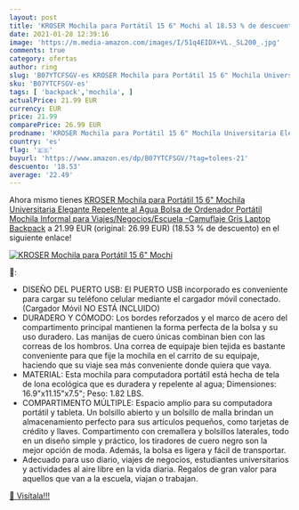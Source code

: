 ```yaml
---
layout: post
title: 'KROSER Mochila para Portátil 15 6" Mochi al 18.53 % de descuento'
date: 2021-01-28 12:39:16
image: 'https://m.media-amazon.com/images/I/51q4EIDX+VL._SL200_.jpg'
comments: true
category: ofertas
author: ring
slug: 'B07YTCFSGV-es KROSER Mochila para Portátil 15 6" Mochila Universitaria...'
sku: 'B07YTCFSGV-es'
tags: [ 'backpack','mochila', ]
actualPrice: 21.99 EUR
currency: EUR
price: 21.99
comparePrice: 26.99 EUR
prodname: 'KROSER Mochila para Portátil 15 6" Mochila Universitaria Elegante Repelente al Agua Bolsa de Ordenador Portátil Mochila Informal para Viajes/Negocios/Escuela -Camuflaje Gris Laptop Backpack'
country: 'es'
flag: '🇪🇸'
buyurl: 'https://www.amazon.es/dp/B07YTCFSGV/?tag=tolees-21'
descuento: '18.53'
average: '22.49'
---
```


Ahora mismo tienes [KROSER Mochila para Portátil 15 6" Mochila Universitaria Elegante Repelente al Agua Bolsa de Ordenador Portátil Mochila Informal para Viajes/Negocios/Escuela -Camuflaje Gris Laptop Backpack](https://www.amazon.es/dp/B07YTCFSGV/?tag=tolees-21) a 21.99 EUR (original: 26.99 EUR) (18.53 %  de descuento) en el siguiente enlace!

[![KROSER Mochila para Portátil 15 6" Mochi](https://m.media-amazon.com/images/I/51q4EIDX+VL._SL200_.jpg)](https://www.amazon.es/dp/B07YTCFSGV/?tag=tolees-21)

🔎:

- DISEÑO DEL PUERTO USB: El PUERTO USB incorporado es conveniente para cargar su teléfono celular mediante el cargador móvil conectado. (Cargador Móvil NO ESTÁ INCLUIDO)
- DURADERO Y CÓMODO: Los bordes reforzados y el marco de acero del compartimento principal mantienen la forma perfecta de la bolsa y su uso duradero. Las manijas de cuero únicas combinan bien con las correas de los hombros. Una correa de equipaje bien tejida es bastante conveniente para que fije la mochila en el carrito de su equipaje, haciendo que su viaje sea más conveniente donde quiera que vaya.
- MATERIAL: Esta mochila para computadora portátil está hecha de tela de lona ecológica que es duradera y repelente al agua; Dimensiones: 16.9"x11.15"x7.5"; Peso: 1.82 LBS.
- COMPARTIMENTO MÚLTIPLE: Espacio amplio para su computadora portátil y tableta. Un bolsillo abierto y un bolsillo de malla brindan un almacenamiento perfecto para sus artículos pequeños, como tarjetas de crédito y llaves. Compartimento con cremallera y bolsillos laterales, todo en un diseño simple y práctico, los tiradores de cuero negro son la mejor opción de moda. Además, la bolsa es ligera y fácil de transportar.
- Adecuado para uso diario, viajes de negocios, estudiantes universitarios y actividades al aire libre en la vida diaria. Regalos de gran valor para aquellos que van a la escuela, viajan o trabajan.

[🛒 Visítala!!!](https://www.amazon.es/dp/B07YTCFSGV/?tag=tolees-21)
